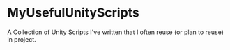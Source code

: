 # MyUsefulUnityScripts
  A Collection of Unity Scripts I've written that I often reuse (or plan to reuse) in project.
